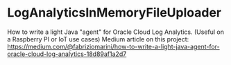 # LogAnalyticsInMemoryFileUploader
How to write a light Java "agent" for Oracle Cloud Log Analytics. (Useful on a Raspberry PI or IoT use cases)
Medium article on this project: https://medium.com/@fabriziomarini/how-to-write-a-light-java-agent-for-oracle-cloud-log-analytics-18d89af1a2d7

